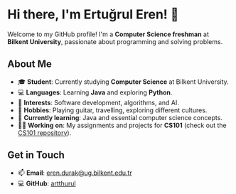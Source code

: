# Hi there, I'm Ertuğrul Eren! 👋

Welcome to my GitHub profile! I'm a **Computer Science freshman** at **Bilkent University**, passionate about programming and solving problems.

## About Me

- 🎓 **Student**: Currently studying **Computer Science** at Bilkent University.
- 💻 **Languages**: Learning **Java** and exploring **Python**.
- 🔭 **Interests**: Software development, algorithms, and AI.
- 🎸 **Hobbies**: Playing guitar, travelling, exploring different cultures.
- 🌱 **Currently learning**: Java and essential computer science concepts.
- 👨‍💻 **Working on**: My assignments and projects for **CS101** (check out the [CS101 repository](https://github.com/artthurul/CS101)).

## Get in Touch

- 📫 **Email**: [eren.durak@ug.bilkent.edu.tr](mailto:eren.durak@ug.bilkent.edu.tr)
- 💻 **GitHub**: [artthurul](https://github.com/artthurul)
